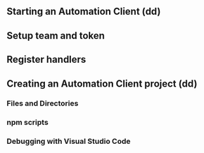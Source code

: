 ## Starting an Automation Client (dd)

## Setup team and token

## Register handlers

## Creating an Automation Client project (dd)

### Files and Directories

### npm scripts

### Debugging with Visual Studio Code
